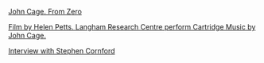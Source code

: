 [John Cage. From Zero](https://www.youtube.com/watch?v=saGo9DsDB80)

[Film by Helen Petts. Langham Research Centre perform Cartridge Music by John Cage.](https://www.youtube.com/watch?v=VaNHAswN2hU)

[Interview with Stephen Cornford](http://www.anothertimbre.com/cartridgemusic.html)
